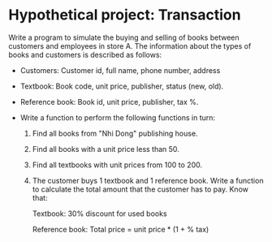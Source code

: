 # Hypothetical project: Transaction
Write a program to simulate the buying and selling of books between customers and employees in store A. The information about the types of books and customers is described as follows:

+ Customers: Customer id, full name, phone number, address

+ Textbook: Book code, unit price, publisher, status (new, old).

+ Reference book: Book id, unit price, publisher, tax %.

+ Write a function to perform the following functions in turn:

  1. Find all books from "Nhi Dong" publishing house.

  2. Find all books with a unit price less than 50.

  3. Find all textbooks with unit prices from 100 to 200.

  4. The customer buys 1 textbook and 1 reference book. Write a function to calculate the total amount that the customer has to pay. Know that:

     Textbook: 30% discount for used books

     Reference book: Total price = unit price * (1 + % tax)
